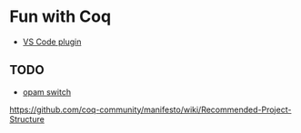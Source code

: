 # Fun with Coq

- [VS Code plugin](https://github.com/coq-community/vscoq)

## TODO

- [opam switch](https://ocaml.org/docs/opam-switch-introduction#:~:text=Opam%20is%20designed%20to%20manage,%2C%20repositories%2C%20and%20configuration%20options.)

<https://github.com/coq-community/manifesto/wiki/Recommended-Project-Structure>
